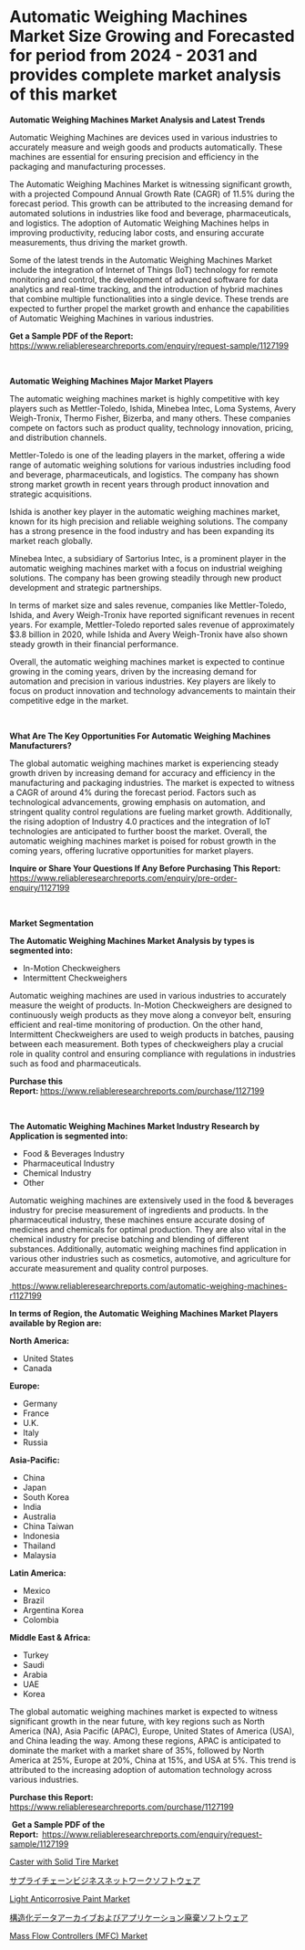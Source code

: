 <p><h1>Automatic Weighing Machines Market Size Growing and Forecasted for period from 2024 - 2031 and provides complete market analysis of this market</h1></p><p><strong>Automatic Weighing Machines Market Analysis and Latest Trends</strong></p>
<p><p>Automatic Weighing Machines are devices used in various industries to accurately measure and weigh goods and products automatically. These machines are essential for ensuring precision and efficiency in the packaging and manufacturing processes.</p><p>The Automatic Weighing Machines Market is witnessing significant growth, with a projected Compound Annual Growth Rate (CAGR) of 11.5% during the forecast period. This growth can be attributed to the increasing demand for automated solutions in industries like food and beverage, pharmaceuticals, and logistics. The adoption of Automatic Weighing Machines helps in improving productivity, reducing labor costs, and ensuring accurate measurements, thus driving the market growth.</p><p>Some of the latest trends in the Automatic Weighing Machines Market include the integration of Internet of Things (IoT) technology for remote monitoring and control, the development of advanced software for data analytics and real-time tracking, and the introduction of hybrid machines that combine multiple functionalities into a single device. These trends are expected to further propel the market growth and enhance the capabilities of Automatic Weighing Machines in various industries.</p></p>
<p><strong>Get a Sample PDF of the Report:&nbsp;</strong> <a href="https://www.reliableresearchreports.com/enquiry/request-sample/1127199">https://www.reliableresearchreports.com/enquiry/request-sample/1127199</a></p>
<p>&nbsp;</p>
<p><strong>Automatic Weighing Machines Major Market Players</strong></p>
<p><p>The automatic weighing machines market is highly competitive with key players such as Mettler-Toledo, Ishida, Minebea Intec, Loma Systems, Avery Weigh-Tronix, Thermo Fisher, Bizerba, and many others. These companies compete on factors such as product quality, technology innovation, pricing, and distribution channels.</p><p>Mettler-Toledo is one of the leading players in the market, offering a wide range of automatic weighing solutions for various industries including food and beverage, pharmaceuticals, and logistics. The company has shown strong market growth in recent years through product innovation and strategic acquisitions.</p><p>Ishida is another key player in the automatic weighing machines market, known for its high precision and reliable weighing solutions. The company has a strong presence in the food industry and has been expanding its market reach globally.</p><p>Minebea Intec, a subsidiary of Sartorius Intec, is a prominent player in the automatic weighing machines market with a focus on industrial weighing solutions. The company has been growing steadily through new product development and strategic partnerships.</p><p>In terms of market size and sales revenue, companies like Mettler-Toledo, Ishida, and Avery Weigh-Tronix have reported significant revenues in recent years. For example, Mettler-Toledo reported sales revenue of approximately $3.8 billion in 2020, while Ishida and Avery Weigh-Tronix have also shown steady growth in their financial performance.</p><p>Overall, the automatic weighing machines market is expected to continue growing in the coming years, driven by the increasing demand for automation and precision in various industries. Key players are likely to focus on product innovation and technology advancements to maintain their competitive edge in the market.</p></p>
<p>&nbsp;</p>
<p><strong>What Are The Key Opportunities For Automatic Weighing Machines Manufacturers?</strong></p>
<p><p>The global automatic weighing machines market is experiencing steady growth driven by increasing demand for accuracy and efficiency in the manufacturing and packaging industries. The market is expected to witness a CAGR of around 4% during the forecast period. Factors such as technological advancements, growing emphasis on automation, and stringent quality control regulations are fueling market growth. Additionally, the rising adoption of Industry 4.0 practices and the integration of IoT technologies are anticipated to further boost the market. Overall, the automatic weighing machines market is poised for robust growth in the coming years, offering lucrative opportunities for market players.</p></p>
<p><strong>Inquire or Share Your Questions If Any Before Purchasing This Report:</strong> <a href="https://www.reliableresearchreports.com/enquiry/pre-order-enquiry/1127199">https://www.reliableresearchreports.com/enquiry/pre-order-enquiry/1127199</a></p>
<p>&nbsp;</p>
<p><strong>Market Segmentation</strong></p>
<p><strong>The Automatic Weighing Machines Market Analysis by types is segmented into:</strong></p>
<p><ul><li>In-Motion Checkweighers</li><li>Intermittent Checkweighers</li></ul></p>
<p><p>Automatic weighing machines are used in various industries to accurately measure the weight of products. In-Motion Checkweighers are designed to continuously weigh products as they move along a conveyor belt, ensuring efficient and real-time monitoring of production. On the other hand, Intermittent Checkweighers are used to weigh products in batches, pausing between each measurement. Both types of checkweighers play a crucial role in quality control and ensuring compliance with regulations in industries such as food and pharmaceuticals.</p></p>
<p><strong>Purchase this Report:&nbsp;</strong><a href="https://www.reliableresearchreports.com/purchase/1127199">https://www.reliableresearchreports.com/purchase/1127199</a></p>
<p>&nbsp;</p>
<p><strong>The Automatic Weighing Machines Market Industry Research by Application is segmented into:</strong></p>
<p><ul><li>Food & Beverages Industry</li><li>Pharmaceutical Industry</li><li>Chemical Industry</li><li>Other</li></ul></p>
<p><p>Automatic weighing machines are extensively used in the food & beverages industry for precise measurement of ingredients and products. In the pharmaceutical industry, these machines ensure accurate dosing of medicines and chemicals for optimal production. They are also vital in the chemical industry for precise batching and blending of different substances. Additionally, automatic weighing machines find application in various other industries such as cosmetics, automotive, and agriculture for accurate measurement and quality control purposes.</p></p>
<p><a href="https://www.reliableresearchreports.com/automatic-weighing-machines-r1127199">&nbsp;https://www.reliableresearchreports.com/automatic-weighing-machines-r1127199</a></p>
<p><strong>In terms of Region, the Automatic Weighing Machines Market Players available by Region are:</strong></p>
<p>
    <p> <strong> North America: </strong>
        <ul>
            <li>United States</li>
            <li>Canada</li>
        </ul>
        </p> 
    <p> <strong> Europe: </strong>
        <ul>
            <li>Germany</li>
            <li>France</li>
            <li>U.K.</li>
            <li>Italy</li>
            <li>Russia</li>
        </ul>
        </p> 
    <p> <strong> Asia-Pacific: </strong>
        <ul>
            <li>China</li>
            <li>Japan</li>
            <li>South Korea</li>
            <li>India</li>
            <li>Australia</li>
            <li>China Taiwan</li>
            <li>Indonesia</li>
            <li>Thailand</li>
            <li>Malaysia</li>
        </ul>
        </p> 
    <p> <strong> Latin America: </strong>
        <ul>
            <li>Mexico</li>
            <li>Brazil</li>
            <li>Argentina Korea</li>
            <li>Colombia</li>
        </ul>
        </p> 
    <p> <strong> Middle East & Africa: </strong>
        <ul>
            <li>Turkey</li>
            <li>Saudi</li>
            <li>Arabia</li>
            <li>UAE</li>
            <li>Korea</li>
        </ul>
    </p>
    </p>
<p><p>The global automatic weighing machines market is expected to witness significant growth in the near future, with key regions such as North America (NA), Asia Pacific (APAC), Europe, United States of America (USA), and China leading the way. Among these regions, APAC is anticipated to dominate the market with a market share of 35%, followed by North America at 25%, Europe at 20%, China at 15%, and USA at 5%. This trend is attributed to the increasing adoption of automation technology across various industries.</p></p>
<p><strong>Purchase this Report: </strong><a href="https://www.reliableresearchreports.com/purchase/1127199">https://www.reliableresearchreports.com/purchase/1127199</a></p>
<p>&nbsp;<strong>Get a Sample PDF of the Report:&nbsp;&nbsp;</strong><a href="https://www.reliableresearchreports.com/enquiry/request-sample/1127199">https://www.reliableresearchreports.com/enquiry/request-sample/1127199</a></p>
<p><strong></strong></p>
<p><p><a href="https://github.com/Sinjinluong3e0awx2m195k76/Market-Research-Report-List-2/blob/main/caster-with-solid-tire-market.md">Caster with Solid Tire Market</a></p><p><a href="https://github.com/ReganWisoky2023/Market-Research-Report-List-1/blob/main/713100846207.md">サプライチェーンビジネスネットワークソフトウェア</a></p><p><a href="https://issuu.com/reportprime-2/docs/light-anticorrosive-paint-market-size-2030.pptx">Light Anticorrosive Paint Market</a></p><p><a href="https://github.com/andrade7361/Market-Research-Report-List-1/blob/main/459139146208.md">構造化データアーカイブおよびアプリケーション廃棄ソフトウェア</a></p><p><a href="https://github.com/shotows/Market-Research-Report-List-2/blob/main/mass-flow-controllers-mfc-market.md">Mass Flow Controllers (MFC) Market</a></p></p>